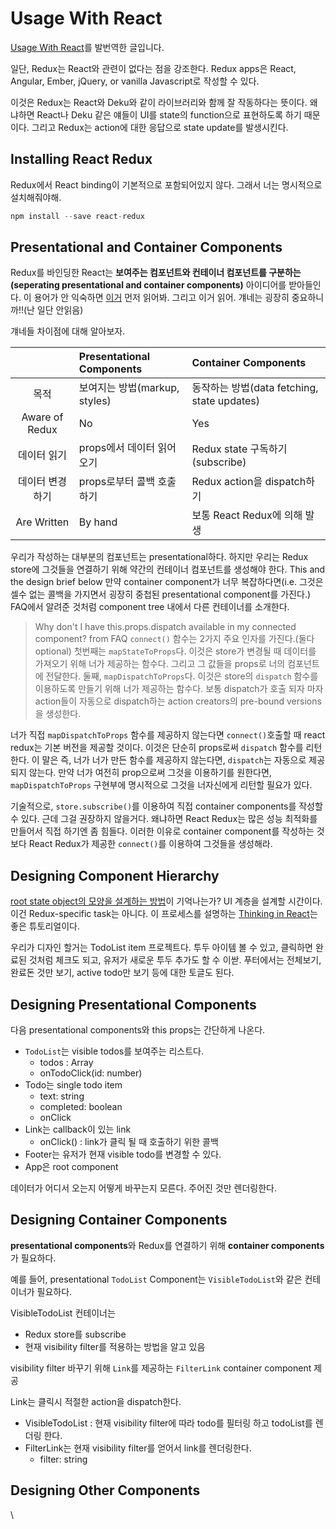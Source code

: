 # Usage With React

[Usage With React](http://redux.js.org/docs/basics/UsageWithReact.html)를 발번역한 글입니다.

일단, Redux는 React와 관련이 없다는 점을 강조한다. Redux apps은 React, Angular, Ember, jQuery, or vanilla Javascript로 작성할 수 있다.

이것은 Redux는 React와 Deku와 같이 라이브러리와 함께 잘 작동하다는 뜻이다. 왜냐하면 React나 Deku 같은 얘들이 UI를 state의 function으로 표현하도록 하기 때문이다. 그리고 Redux는 action에 대한 응답으로 state update를 발생시킨다.

## Installing React Redux

Redux에서 React binding이 기본적으로 포함되어있지 않다. 그래서 너는 명시적으로 설치해줘야해.

```javascript
npm install --save react-redux
```

## Presentational and Container Components

Redux를 바인딩한 React는 **보여주는 컴포넌트와 컨테이너 컴포넌트를 구분하는(seperating presentational and container components)** 아이디어를 받아들인다. 이 용어가 안 익숙하면 [이거](https://medium.com/@dan_abramov/smart-and-dumb-components-7ca2f9a7c7d0) 먼저 읽어봐. 그리고 이거 읽어. 걔네는 굉장히 중요하니까!!(난 일단 안읽음)

걔네들 차이점에 대해 알아보자.

|  |  Presentational Components | Container Components|
|:--------:|:------------------------|:-------------------------|
|목적| 보여지는 방법(markup, styles) | 동작하는 방법(data fetching, state updates)
|Aware of Redux| No| Yes|
|데이터 읽기| props에서 데이터 읽어오기 | Redux state 구독하기(subscribe)|
|데이터 변경하기| props로부터 콜백 호출하기| Redux action을 dispatch하기|
|Are Written| By hand| 보통 React Redux에 의해 발생|

우리가 작성하는 대부분의 컴포넌트는 presentational하다. 하지만 우리는 Redux store에 그것들을 연결하기 위해 약간의 컨테이너 컴포넌트를 생성해야 한다. This and the design brief below
만약 container component가 너무 복잡하다면(i.e. 그것은 셀수 없는 콜백을 가지면서 굉장히 중첩된 presentational component를 가진다.) FAQ에서 알려준 것처럼 component tree 내에서 다른 컨테이너를 소개한다.

> Why don't I have this.props.dispatch available in my connected component? from FAQ
`connect()` 함수는 2가지 주요 인자를 가진다.(둘다 optional)
첫번째는 `mapStateToProps`다. 이것은 store가 변경될 때 데이터를 가져오기 위해 너가 제공하는 함수다. 그리고 그 값들을 props로 너의 컴포넌트에 전달한다.
둘째, `mapDispatchToProps`다. 이것은 store의 `dispatch` 함수를 이용하도록 만들기 위해 너가 제공하는 함수다. 보통 dispatch가 호출 되자 마자 action들이 자동으로 dispatch하는 action creators의 pre-bound versions 을 생성한다.

너가 직접 `mapDispatchToProps` 함수를 제공하지 않는다면 `connect()`호출할 때 react redux는 기본 버전을 제공할 것이다. 이것은 단순히 props로써 `dispatch` 함수를 리턴한다. 이 말은 즉, 너가 너가 만든 함수를 제공하지 않는다면, `dispatch`는 자동으로 제공되지 않는다. 만약 너가 여전히 prop으로써 그것을 이용하기를 원한다면, `mapDispatchToProps` 구현부에 명시적으로 그것을 너자신에게 리턴할 필요가 있다.


기술적으로, `store.subscribe()`를 이용하여 직접 container components를 작성할 수 있다. 근데 그걸 권장하지 않을거다. 왜냐하면 React Redux는 많은 성능 최적화를 만들어서 직접 하기엔 좀 힘들다. 이러한 이유로 container component를 작성하는 것보다 React Redux가 제공한 `connect()`를 이용하여 그것들을 생성해라.

## Designing Component Hierarchy

[root state object의 모양을 설계하는 방법](http://redux.js.org/docs/basics/Reducers.html)이 기억나는가?
UI 계층을 설계할 시간이다. 이건 Redux-specific task는 아니다. 이 프로세스를 설명하는 [Thinking in React](https://facebook.github.io/react/docs/thinking-in-react.html)는 좋은 튜토리얼이다.

우리가 디자인 할거는 TodoList item 프로젝트다. 투두 아이템 볼 수 있고, 클릭하면 완료된 것처럼 체크도 되고, 유저가 새로운 투두 추가도 할 수 이싿. 푸터에서는  전체보기, 완료돈 것만 보기, active todo만 보기 등에 대한 토글도 된다.

## Designing Presentational Components

다음 presentational components와 this props는 간단하게 나온다.

- `TodoList`는 visible todos를 보여주는 리스트다.
  - todos : Array
  - onTodoClick(id: number)
- Todo는 single todo item
  - text: string
  - completed: boolean
  - onClick
- Link는 callback이 있는 link
  - onClick() : link가 클릭 될 때 호출하기 위한 콜백
- Footer는 유저가 현재 visible todo를 변경할 수 있다.
- App은 root component

데이터가 어디서 오는지 어떻게 바꾸는지 모른다. 주어진 것만 렌더링한다.

## Designing Container Components

**presentational components**와 Redux를 연결하기 위해 **container components**가 필요하다.

예를 들어, presentational `TodoList` Component는 `VisibleTodoList`와 같은 컨테이너가 필요하다.

VisibleTodoList 컨테이너는

- Redux store를 subscribe
- 현재 visibility filter를 적용하는 방법을 알고 있음

visibility filter 바꾸기 위해 `Link`를 제공하는  `FilterLink` container component 제공

Link는 클릭시 적절한 action을 dispatch한다.

- VisibleTodoList : 현재 visibility filter에 따라 todo를 필터링 하고 todoList를 렌더링 한다.
- FilterLink는 현재 visibility filter를 얻어서 link를 렌더링한다.
  - filter: string

## Designing Other Components

\
